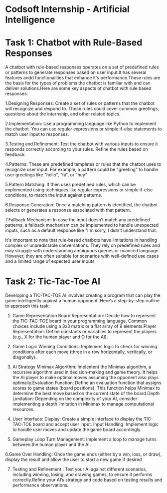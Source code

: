 # Codsoft Internship - Artificial Intelligence 
# Task 1: Chatbot with Rule-Based Responses
 A chatbot with rule-based responses operates on a set of predefined rules or patterns to generate responses based on user input.It has several features andd functionalities that enhance it's performance.These rules are the basis for the types of problems the chatbot is familiar with and can deliver solutions.Here are some key aspects of chatbot with rule based responses:
 
1.Designing Responses: Create a set of rules or patterns that the chatbot will recognize and respond to. These rules could cover common greetings, questions about the internship, and other related topics.

2.Implementation: Use a programming language like Python to implement the chatbot. You can use regular expressions or simple if-else statements to match user input to responses.

3.Testing and Refinement: Test the chatbot with various inputs to ensure it responds correctly according to your rules. Refine the rules based on feedback.

4.Patterns: These are predefined templates or rules that the chatbot uses to recognize user input. For example, a pattern could be "greeting" to handle user greetings like "hello", "hi", or "hey"

5.Pattern Matching: It then uses predefined rules, which can be implemented using techniques like regular expressions or simple if-else conditions, to match the input against patterns.

6.Response Generation: Once a matching pattern is identified, the chatbot selects or generates a response associated with that pattern.

7.Fallback Mechanism: In case the input doesn’t match any predefined patterns, a fallback mechanism can be implemented to handle unexpected inputs, such as a default response like "I'm sorry, I didn't understand that.

It's important to note that rule-based chatbots have limitations in handling complex or unpredictable conversations. They rely on predefined rules and may struggle with understanding ambiguous queries or nuanced language. However, they are often suitable for scenarios with well-defined use cases and a limited range of expected user inputs

# Task 2: Tic-Tac-Toe AI
Developing a TIC-TAC-TOE AI involves creating a program that can play the game intelligently against a human opponent. Here’s a step-by-step outline to approach this task:

1. Game Representation
Board Representation: Decide how to represent the TIC-TAC-TOE board in your programming language. Common choices include using a 3x3 matrix or a flat array of 9 elements.Player Representation: Define constants or variables to represent the players (e.g., X for the human player and O for the AI).

2. Game Logic
Winning Conditions: Implement logic to check for winning conditions after each move (three in a row horizontally, vertically, or diagonally).

3. AI Strategy
Minimax Algorithm: Implement the Minimax algorithm, a recursive algorithm used in decision-making and game theory. It helps the AI player to make optimal moves assuming the opponent also plays optimally.Evaluation Function: Define an evaluation function that assigns scores to game states (board positions). This function helps Minimax to determine the best move based on the current state of the board.Depth Limitation: Depending on the complexity of your AI, consider implementing a depth limitation in Minimax to manage computational resources.

4. User Interface: Display: Create a simple interface to display the TIC-TAC-TOE board and accept user input.
Input Handling: Implement logic to handle user moves and update the game board accordingly.

5. Gameplay Loop
Turn Management: Implement a loop to manage turns between the human player and the AI.

6.Game Over Handling:
Once the game ends (either by a win, loss, or draw), display the result and allow the user to start a new game if desired

7. Testing and Refinement : Test your AI against different scenarios, including winning, losing, and drawing games, to ensure it performs correctly.Refine your AI’s strategy and code based on testing results and performance observations.
